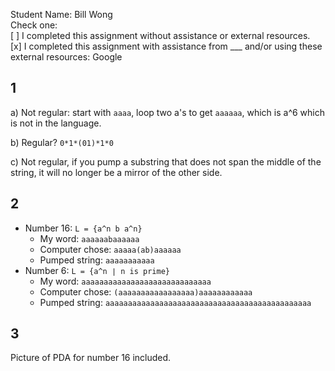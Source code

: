 Student Name: Bill Wong\
Check one:\
[ ] I completed this assignment without assistance or external resources.\
[x] I completed this assignment with assistance from ___
   and/or using these external resources: Google


## 1
a) Not regular: start with `aaaa`, loop two a's to get `aaaaaa`, which is a^6 which is not in the language.

b) Regular? `0*1*(01)*1*0`

c) Not regular, if you pump a substring that does not span the middle of the string, it will no longer be a mirror of the other side.

## 2

 - Number 16: `L = {a^n b a^n}`
    - My word: `aaaaaabaaaaaa`
    - Computer chose: `aaaaa(ab)aaaaaa`
    - Pumped string: `aaaaaaaaaaa`
 - Number 6: `L = {a^n ∣ n is prime}`
    - My word: `aaaaaaaaaaaaaaaaaaaaaaaaaaaaa`
    - Computer chose: `(aaaaaaaaaaaaaaaaa)aaaaaaaaaaaa`
    - Pumped string: `aaaaaaaaaaaaaaaaaaaaaaaaaaaaaaaaaaaaaaaaaaaaaa`

## 3
Picture of PDA for number 16 included.